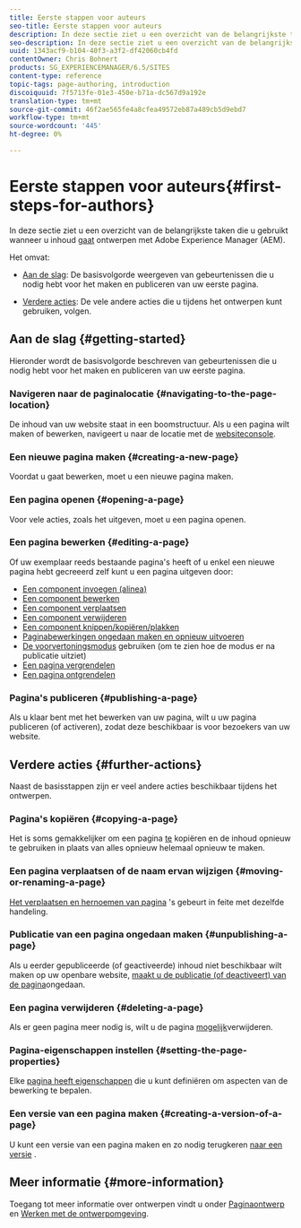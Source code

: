 ```yaml
---
title: Eerste stappen voor auteurs
seo-title: Eerste stappen voor auteurs
description: In deze sectie ziet u een overzicht van de belangrijkste taken die u gebruikt wanneer u begint met het ontwerpen van inhoud met Adobe Experience Manager (AEM).
seo-description: In deze sectie ziet u een overzicht van de belangrijkste taken die u gebruikt wanneer u begint met het ontwerpen van inhoud met Adobe Experience Manager (AEM).
uuid: 1343acf9-b104-40f3-a3f2-df42060cb4fd
contentOwner: Chris Bohnert
products: SG_EXPERIENCEMANAGER/6.5/SITES
content-type: reference
topic-tags: page-authoring, introduction
discoiquuid: 7f5713fe-01e3-450e-b71a-dc567d9a192e
translation-type: tm+mt
source-git-commit: 46f2ae565fe4a8cfea49572eb87a489cb5d9ebd7
workflow-type: tm+mt
source-wordcount: '445'
ht-degree: 0%

---
```



# Eerste stappen voor auteurs{#first-steps-for-authors}

In deze sectie ziet u een overzicht van de belangrijkste taken die u gebruikt wanneer u inhoud [gaat](/help/sites-authoring/author.md#concept-of-authoring-and-publishing) ontwerpen met Adobe Experience Manager (AEM).

Het omvat:

* [Aan de slag](#getting-started): De basisvolgorde weergeven van gebeurtenissen die u nodig hebt voor het maken en publiceren van uw eerste pagina.

* [Verdere acties](#further-actions): De vele andere acties die u tijdens het ontwerpen kunt gebruiken, volgen.

## Aan de slag {#getting-started}

Hieronder wordt de basisvolgorde beschreven van gebeurtenissen die u nodig hebt voor het maken en publiceren van uw eerste pagina.

### Navigeren naar de paginalocatie {#navigating-to-the-page-location}

De inhoud van uw website staat in een boomstructuur. Als u een pagina wilt maken of bewerken, navigeert u naar de locatie met de [websiteconsole](/help/sites-classic-ui-authoring/author-env-basic-handling.md#navigating-with-the-websites-console).

### Een nieuwe pagina maken {#creating-a-new-page}

Voordat u gaat bewerken, moet u een nieuwe pagina [](/help/sites-classic-ui-authoring/classic-page-author-manage-pages.md#creating-a-new-page)maken.

### Een pagina openen {#opening-a-page}

Voor vele acties, zoals het uitgeven, moet u een pagina [](/help/sites-classic-ui-authoring/classic-page-author-manage-pages.md#opening-a-page-for-editing)openen.

### Een pagina bewerken {#editing-a-page}

Of uw exemplaar reeds bestaande pagina&#39;s heeft of u enkel een nieuwe pagina hebt gecreeerd zelf kunt u een pagina [](/help/sites-classic-ui-authoring/classic-page-author-edit-content.md) uitgeven door:

* [Een component invoegen (alinea)](/help/sites-classic-ui-authoring/classic-page-author-edit-content.md#inserting-a-component)
* [Een component bewerken](/help/sites-classic-ui-authoring/classic-page-author-edit-content.md#editing-a-component-content-and-properties)
* [Een component verplaatsen](/help/sites-classic-ui-authoring/classic-page-author-edit-content.md#moving-a-component)
* [Een component verwijderen](/help/sites-classic-ui-authoring/classic-page-author-edit-content.md#deleting-a-component)
* [Een component knippen/kopiëren/plakken](/help/sites-classic-ui-authoring/classic-page-author-edit-content.md#cut-copy-paste-a-component)
* [Paginabewerkingen ongedaan maken en opnieuw uitvoeren](/help/sites-classic-ui-authoring/classic-page-author-edit-content.md#undoing-and-redoing-page-edits)
* [De voorvertoningsmodus](/help/sites-classic-ui-authoring/classic-page-author-edit-content.md#previewing-pages) gebruiken (om te zien hoe de modus er na publicatie uitziet)
* [Een pagina vergrendelen](/help/sites-classic-ui-authoring/classic-page-author-edit-content.md#locking-a-page)
* [Een pagina ontgrendelen](/help/sites-classic-ui-authoring/classic-page-author-edit-content.md#unlocking-a-page)

### Pagina&#39;s publiceren {#publishing-a-page}

Als u klaar bent met het bewerken van uw pagina, wilt u uw pagina [](/help/sites-classic-ui-authoring/classic-page-author-publish-pages.md#main-pars-title-10) publiceren (of activeren), zodat deze beschikbaar is voor bezoekers van uw website.

## Verdere acties {#further-actions}

Naast de basisstappen zijn er veel andere acties beschikbaar tijdens het ontwerpen.

### Pagina&#39;s kopiëren {#copying-a-page}

Het is soms gemakkelijker om een pagina [te](/help/sites-classic-ui-authoring/classic-page-author-manage-pages.md#copying-and-pasting-a-page) kopiëren en de inhoud opnieuw te gebruiken in plaats van alles opnieuw helemaal opnieuw te maken.

### Een pagina verplaatsen of de naam ervan wijzigen {#moving-or-renaming-a-page}

[Het verplaatsen en hernoemen van pagina](/help/sites-classic-ui-authoring/classic-page-author-manage-pages.md#moving-or-renaming-page) &#39;s gebeurt in feite met dezelfde handeling.

### Publicatie van een pagina ongedaan maken {#unpublishing-a-page}

Als u eerder gepubliceerde (of geactiveerde) inhoud niet beschikbaar wilt maken op uw openbare website, [maakt u de publicatie (of deactiveert) van de pagina](/help/sites-classic-ui-authoring/classic-page-author-publish-pages.md#unpublishing-a-page)ongedaan.

### Een pagina verwijderen {#deleting-a-page}

Als er geen pagina meer nodig is, wilt u de pagina [mogelijk](/help/sites-classic-ui-authoring/classic-page-author-manage-pages.md#deleting-a-page)verwijderen.

### Pagina-eigenschappen instellen {#setting-the-page-properties}

Elke [pagina heeft eigenschappen](/help/sites-classic-ui-authoring/classic-page-author-edit-page-properties.md) die u kunt definiëren om aspecten van de bewerking te bepalen.

### Een versie van een pagina maken {#creating-a-version-of-a-page}

U kunt een versie van een pagina [](/help/sites-classic-ui-authoring/classic-page-author-work-with-versions.md#creating-a-new-version) maken en zo nodig terugkeren [naar een versie](/help/sites-classic-ui-authoring/classic-page-author-work-with-versions.md#restoring-a-page-version-from-sidekick) .

## Meer informatie {#more-information}

Toegang tot meer informatie over ontwerpen vindt u onder [Paginaontwerp](/help/sites-classic-ui-authoring/classic-page-author.md) en [Werken met de ontwerpomgeving](/help/sites-classic-ui-authoring/author-env.md).
